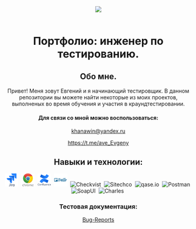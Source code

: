 <div id="header" align="center">
  <img src="https://media.giphy.com/media/l0K4n42JVSqqUvAQg/giphy.gif" width="100"/>
   <div id="header" align="center"> 
<img src="https://komarev.com/ghpvc/?username=EvgenyKhanawin&style=flat-square&color=blue" alt=""/> 
   </div>
  
# Портфолио: инженер по тестированию.

## Обо мне.
Привет! Меня зовут Евгений и я начинающий тестировщик.
В данном репозитории вы можете найти некоторые из моих проектов, выполненых во время обучения и участия в краундтестировании.

#### Для связи со мной можно воспользоваться: 
<khanawin@yandex.ru>

<https://t.me/ave_Evgeny>



## Навыки и технологии:
<div>
  <img src="https://github.com/devicons/devicon/blob/master/icons/jira/jira-original-wordmark.svg" title="Jira" alt="Jira" width="35" height="35"/>&nbsp;
  <img src="https://github.com/devicons/devicon/blob/master/icons/chrome/chrome-original-wordmark.svg" title="Chrome" alt="Chrome" width="35" height="35"/>&nbsp;
  <img src="https://github.com/devicons/devicon/blob/master/icons/confluence/confluence-original-wordmark.svg" title="Confluence" alt="Confluence" width="35" height="35"/>&nbsp;
  <img src="https://github.com/devicons/devicon/blob/master/icons/trello/trello-plain-wordmark.svg" title="Trello" alt="Trello" width="35" height="35"/>&nbsp;
  <img src="https://d13kjy65myknzs.cloudfront.net/assets/logos/logo_new-694e68e87acacea59d4d918ce49586012b436132764e71bec2a85478c999eaed.svg" title="Checkvist" alt="Checkvist" width="35" height="35"/>&nbsp;
  <img src="https://chlist.sitechco.ru/img/logo1z.png" title="Sitechco" alt="Sitechco" width="45" height="20"/>&nbsp;
  <img src="https://app.qase.io/assets/auth/images/logo-full-light.9d256dda.svg" title="qase.io" alt="qase.io" width="35" height="35"/>&nbsp;
  <img src="https://www.svgrepo.com/show/354202/postman-icon.svg" title="Postman" alt="Postman" width="35" height="35"/>&nbsp;
  <img src="https://logovectorseek.com/wp-content/uploads/2020/09/soapui-supported-by-smartbear-logo-vector.png" title="SoapUI" alt="SoapUI" width="45" height="35"/>&nbsp;
  <img src="https://user-images.githubusercontent.com/15472/41327135-e4bf090c-6eca-11e8-9b76-032e8e2b0707.png" title="Charles" alt="Charles" width="35" height="35"/>&nbsp;
  </div>

### Тестовая документация:

[Bug-Reports](https://github.com/EvgenyKhanawin/Bug-Reports)
